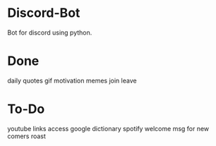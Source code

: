 # Discord-Bot
Bot for discord using python.

# Done
daily quotes
gif
motivation
memes
join
leave

# To-Do
youtube links access
google dictionary
spotify
welcome msg for new comers
roast
